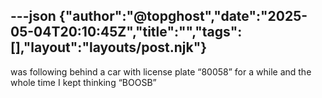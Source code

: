 ---json
{"author":"@topghost","date":"2025-05-04T20:10:45Z","title":"","tags":[],"layout":"layouts/post.njk"}
---
was following behind a car with license plate &#x201C;80058&#x201D; for a while and the whole time I kept thinking &#x201C;BOOSB&#x201D;
